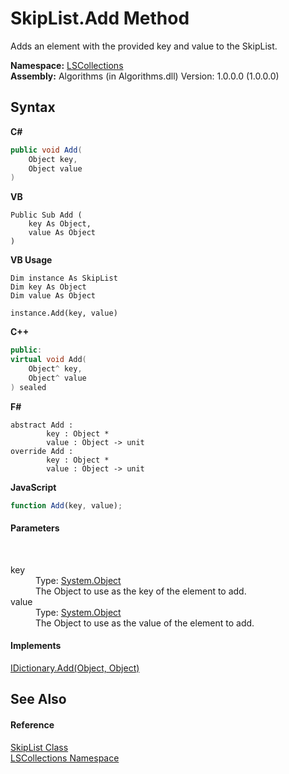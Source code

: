 # SkipList.Add Method 
 

Adds an element with the provided key and value to the SkipList.

**Namespace:**&nbsp;<a href="74772e97-7817-3c3c-69d7-7adc29f9a1cd">LSCollections</a><br />**Assembly:**&nbsp;Algorithms (in Algorithms.dll) Version: 1.0.0.0 (1.0.0.0)

## Syntax

**C#**<br />
``` C#
public void Add(
	Object key,
	Object value
)
```

**VB**<br />
``` VB
Public Sub Add ( 
	key As Object,
	value As Object
)
```

**VB Usage**<br />
``` VB Usage
Dim instance As SkipList
Dim key As Object
Dim value As Object

instance.Add(key, value)
```

**C++**<br />
``` C++
public:
virtual void Add(
	Object^ key, 
	Object^ value
) sealed
```

**F#**<br />
``` F#
abstract Add : 
        key : Object * 
        value : Object -> unit 
override Add : 
        key : Object * 
        value : Object -> unit 
```

**JavaScript**<br />
``` JavaScript
function Add(key, value);
```


#### Parameters
&nbsp;<dl><dt>key</dt><dd>Type: <a href="http://msdn2.microsoft.com/en-us/library/e5kfa45b" target="_blank">System.Object</a><br />The Object to use as the key of the element to add.</dd><dt>value</dt><dd>Type: <a href="http://msdn2.microsoft.com/en-us/library/e5kfa45b" target="_blank">System.Object</a><br />The Object to use as the value of the element to add.</dd></dl>

#### Implements
<a href="http://msdn2.microsoft.com/en-us/library/sdk9s35c" target="_blank">IDictionary.Add(Object, Object)</a><br />

## See Also


#### Reference
<a href="71779526-fbe7-b15e-7782-10d57337282b">SkipList Class</a><br /><a href="74772e97-7817-3c3c-69d7-7adc29f9a1cd">LSCollections Namespace</a><br />